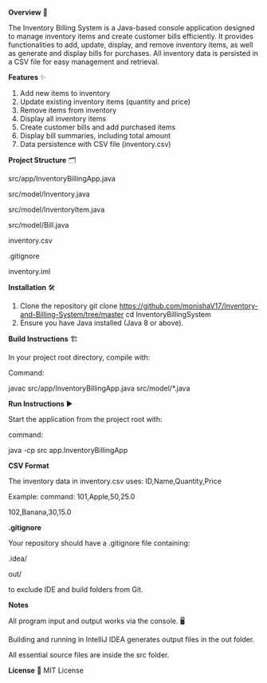 **Overview** 🧾

The Inventory Billing System is a Java-based console application designed to manage inventory items and create customer bills efficiently. It provides functionalities to add, update, display, and remove inventory items, as well as generate and display bills for purchases. All inventory data is persisted in a CSV file for easy management and retrieval.

**Features** ✨
1) Add new items to inventory
2) Update existing inventory items (quantity and price)
3) Remove items from inventory
4) Display all inventory items
5) Create customer bills and add purchased items
6) Display bill summaries, including total amount
7) Data persistence with CSV file (inventory.csv)

**Project Structure** 🗂️

src/app/InventoryBillingApp.java

src/model/Inventory.java

src/model/InventoryItem.java

src/model/Bill.java

inventory.csv

.gitignore

inventory.iml
   
**Installation** 🛠️
1. Clone the repository
   git clone https://github.com/monishaV17/Inventory-and-Billing-System/tree/master
   cd InventoryBillingSystem
2. Ensure you have Java installed (Java 8 or above).
   
**Build Instructions** 🏗️

  In your project root directory, compile with:
  
Command:

  javac src/app/InventoryBillingApp.java src/model/*.java

**Run Instructions** ▶️

Start the application from the project root with:

command:

  java -cp src app.InventoryBillingApp
  
**CSV Format**

The inventory data in inventory.csv uses:
ID,Name,Quantity,Price

Example:
command:
  101,Apple,50,25.0
  
  102,Banana,30,15.0

**.gitignore**

Your repository should have a .gitignore file containing:

.idea/

out/

to exclude IDE and build folders from Git.

**Notes**

All program input and output works via the console. 🖥️

Building and running in IntelliJ IDEA generates output files in the out folder.

All essential source files are inside the src folder.

**License** 📜
MIT License
   


